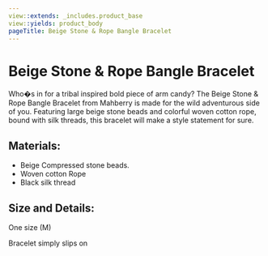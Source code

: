 ```yaml
---
view::extends: _includes.product_base
view::yields: product_body
pageTitle: Beige Stone & Rope Bangle Bracelet
---
```


# Beige Stone & Rope Bangle Bracelet

Who�s in for a tribal inspired bold piece of arm candy? The Beige Stone & Rope Bangle Bracelet from Mahberry is made for the wild adventurous side of you. Featuring large beige stone beads and colorful woven cotton rope, bound with silk threads, this bracelet will make a style statement for sure.

## Materials:

- Beige Compressed stone beads.
- Woven cotton Rope
- Black silk thread

## Size and Details:

One size (M)

Bracelet simply slips on

